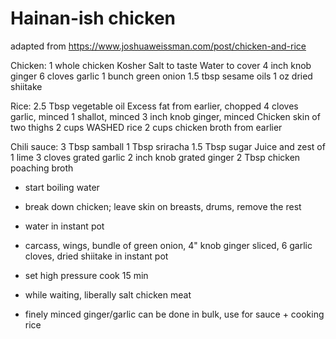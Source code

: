 # Hainan-ish chicken
adapted from https://www.joshuaweissman.com/post/chicken-and-rice

Chicken:
    1 whole chicken
    Kosher Salt to taste
    Water to cover
    4 inch knob ginger
    6 cloves garlic
    1 bunch green onion
    1.5 tbsp sesame oils
    1 oz dried shiitake

Rice:
    2.5 Tbsp vegetable oil
    Excess fat from earlier, chopped
    4 cloves garlic, minced
    1 shallot, minced
    3 inch knob ginger, minced
    Chicken skin of two thighs
    2 cups WASHED rice
    2 cups chicken broth from earlier

Chili sauce:
    3 Tbsp samball
    1 Tbsp sriracha
    1.5 Tbsp sugar
    Juice and zest of 1 lime
    3 cloves grated garlic
    2 inch knob grated ginger
    2 Tbsp chicken poaching broth

- start boiling water
- break down chicken; leave skin on breasts, drums, remove the rest
- water in instant pot
- carcass, wings,  bundle of green onion, 4" knob ginger sliced, 6 garlic cloves, dried shiitake in instant pot
- set high pressure cook 15 min
- while waiting, liberally salt chicken meat


- finely minced ginger/garlic can be done in bulk, use for sauce + cooking rice
